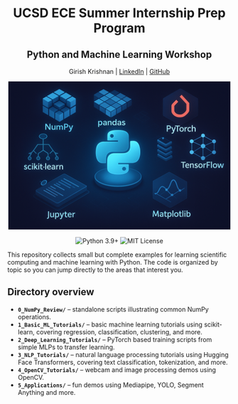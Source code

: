 <h1 align="center">UCSD ECE Summer Internship Prep Program</h1>
<h2 align="center">Python and Machine Learning Workshop</h2>
<p align="center">Girish Krishnan | <a href="https://www.linkedin.com/in/girk">LinkedIn</a> | <a href="https://github.com/Girish-Krishnan">GitHub</a></p>


<p align="center">
    <img src="./assets/main_image.png" alt="" width="500"/>
</p>

<p align="center">
    <img src="https://img.shields.io/badge/python-3.9%2B-blue.svg" alt="Python 3.9+"/>
    <img src="https://img.shields.io/badge/license-MIT-green.svg" alt="MIT License"/>
</p>


This repository collects small but complete examples for learning scientific computing and machine learning with Python. The code is organized by topic so you can jump directly to the areas that interest you.

## Directory overview
- **`0_NumPy_Review/`** – standalone scripts illustrating common NumPy operations.
- **`1_Basic_ML_Tutorials/`** – basic machine learning tutorials using scikit-learn, covering regression, classification, clustering, and more.
- **`2_Deep_Learning_Tutorials/`** – PyTorch based training scripts from simple MLPs to transfer learning.
- **`3_NLP_Tutorials/`** – natural language processing tutorials using Hugging Face Transformers, covering text classification, tokenization, and more.
- **`4_OpenCV_Tutorials/`** – webcam and image processing demos using OpenCV.
- **`5_Applications/`** – fun demos using Mediapipe, YOLO, Segment Anything and more.